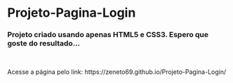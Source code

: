 <h1> Projeto-Pagina-Login </h1>
<h3> Projeto criado usando apenas HTML5 e CSS3. Espero que goste do resultado... </h3>
<br>
<p>Acesse a página pelo link: https://zeneto69.github.io/Projeto-Pagina-Login/ </p>
